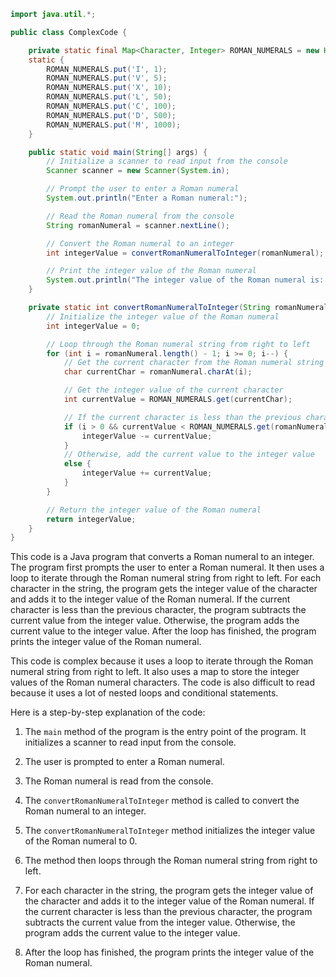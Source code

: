 ```java
import java.util.*;

public class ComplexCode {

    private static final Map<Character, Integer> ROMAN_NUMERALS = new HashMap<>();
    static {
        ROMAN_NUMERALS.put('I', 1);
        ROMAN_NUMERALS.put('V', 5);
        ROMAN_NUMERALS.put('X', 10);
        ROMAN_NUMERALS.put('L', 50);
        ROMAN_NUMERALS.put('C', 100);
        ROMAN_NUMERALS.put('D', 500);
        ROMAN_NUMERALS.put('M', 1000);
    }

    public static void main(String[] args) {
        // Initialize a scanner to read input from the console
        Scanner scanner = new Scanner(System.in);

        // Prompt the user to enter a Roman numeral
        System.out.println("Enter a Roman numeral:");

        // Read the Roman numeral from the console
        String romanNumeral = scanner.nextLine();

        // Convert the Roman numeral to an integer
        int integerValue = convertRomanNumeralToInteger(romanNumeral);

        // Print the integer value of the Roman numeral
        System.out.println("The integer value of the Roman numeral is: " + integerValue);
    }

    private static int convertRomanNumeralToInteger(String romanNumeral) {
        // Initialize the integer value of the Roman numeral
        int integerValue = 0;

        // Loop through the Roman numeral string from right to left
        for (int i = romanNumeral.length() - 1; i >= 0; i--) {
            // Get the current character from the Roman numeral string
            char currentChar = romanNumeral.charAt(i);

            // Get the integer value of the current character
            int currentValue = ROMAN_NUMERALS.get(currentChar);

            // If the current character is less than the previous character, subtract the current value from the integer value
            if (i > 0 && currentValue < ROMAN_NUMERALS.get(romanNumeral.charAt(i - 1))) {
                integerValue -= currentValue;
            }
            // Otherwise, add the current value to the integer value
            else {
                integerValue += currentValue;
            }
        }

        // Return the integer value of the Roman numeral
        return integerValue;
    }
}
```

This code is a Java program that converts a Roman numeral to an integer. The program first prompts the user to enter a Roman numeral. It then uses a loop to iterate through the Roman numeral string from right to left. For each character in the string, the program gets the integer value of the character and adds it to the integer value of the Roman numeral. If the current character is less than the previous character, the program subtracts the current value from the integer value. Otherwise, the program adds the current value to the integer value. After the loop has finished, the program prints the integer value of the Roman numeral.

This code is complex because it uses a loop to iterate through the Roman numeral string from right to left. It also uses a map to store the integer values of the Roman numeral characters. The code is also difficult to read because it uses a lot of nested loops and conditional statements.

Here is a step-by-step explanation of the code:

1. The `main` method of the program is the entry point of the program. It initializes a scanner to read input from the console.


2. The user is prompted to enter a Roman numeral.


3. The Roman numeral is read from the console.


4. The `convertRomanNumeralToInteger` method is called to convert the Roman numeral to an integer.


5. The `convertRomanNumeralToInteger` method initializes the integer value of the Roman numeral to 0.


6. The method then loops through the Roman numeral string from right to left.


7. For each character in the string, the program gets the integer value of the character and adds it to the integer value of the Roman numeral. If the current character is less than the previous character, the program subtracts the current value from the integer value. Otherwise, the program adds the current value to the integer value.


8. After the loop has finished, the program prints the integer value of the Roman numeral.